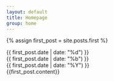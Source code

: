 ```yaml
---
layout: default
title: Homepage
group: home
---
```


{% assign first_post = site.posts.first %}

<summary>
	<div class="day">{{ first_post.date | date: "%d") }}</div>
	<div class="month">{{ first_post.date | date: "%b") }}</div>
	<div class="year">{{ first_post.date | date: "%Y") }}</div>
</summary>

<article>
	{{first_post.content}}
</article>